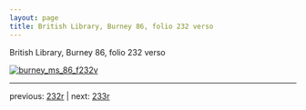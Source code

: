 ```yaml
---
layout: page
title: British Library, Burney 86, folio 232 verso
---
```


British Library, Burney 86, folio 232 verso

[![burney_ms_86_f232v](http://www.homermultitext.org/iipsrv?IIIF=/project/homer/pyramidal/deepzoom/bl/burney86imgs/v1/burney_ms_86_f232v.tif/full/800,/0/default.jpg)](http://www.homermultitext.org/ict2/?urn=urn:cite2:bl:burney86imgs.v1:burney_ms_86_f232v) 

---

previous:  [232r](../232r/) | next: [233r](../233r/)